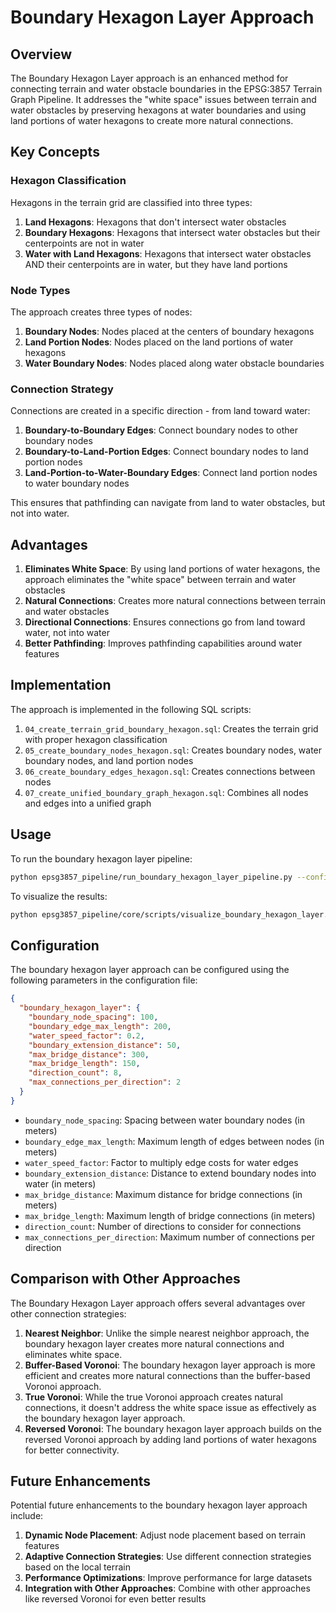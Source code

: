 # Boundary Hexagon Layer Approach

## Overview

The Boundary Hexagon Layer approach is an enhanced method for connecting terrain and water obstacle boundaries in the EPSG:3857 Terrain Graph Pipeline. It addresses the "white space" issues between terrain and water obstacles by preserving hexagons at water boundaries and using land portions of water hexagons to create more natural connections.

## Key Concepts

### Hexagon Classification

Hexagons in the terrain grid are classified into three types:

1. **Land Hexagons**: Hexagons that don't intersect water obstacles
2. **Boundary Hexagons**: Hexagons that intersect water obstacles but their centerpoints are not in water
3. **Water with Land Hexagons**: Hexagons that intersect water obstacles AND their centerpoints are in water, but they have land portions

### Node Types

The approach creates three types of nodes:

1. **Boundary Nodes**: Nodes placed at the centers of boundary hexagons
2. **Land Portion Nodes**: Nodes placed on the land portions of water hexagons
3. **Water Boundary Nodes**: Nodes placed along water obstacle boundaries

### Connection Strategy

Connections are created in a specific direction - from land toward water:

1. **Boundary-to-Boundary Edges**: Connect boundary nodes to other boundary nodes
2. **Boundary-to-Land-Portion Edges**: Connect boundary nodes to land portion nodes
3. **Land-Portion-to-Water-Boundary Edges**: Connect land portion nodes to water boundary nodes

This ensures that pathfinding can navigate from land to water obstacles, but not into water.

## Advantages

1. **Eliminates White Space**: By using land portions of water hexagons, the approach eliminates the "white space" between terrain and water obstacles
2. **Natural Connections**: Creates more natural connections between terrain and water obstacles
3. **Directional Connections**: Ensures connections go from land toward water, not into water
4. **Better Pathfinding**: Improves pathfinding capabilities around water features

## Implementation

The approach is implemented in the following SQL scripts:

1. `04_create_terrain_grid_boundary_hexagon.sql`: Creates the terrain grid with proper hexagon classification
2. `05_create_boundary_nodes_hexagon.sql`: Creates boundary nodes, water boundary nodes, and land portion nodes
3. `06_create_boundary_edges_hexagon.sql`: Creates connections between nodes
4. `07_create_unified_boundary_graph_hexagon.sql`: Combines all nodes and edges into a unified graph

## Usage

To run the boundary hexagon layer pipeline:

```bash
python epsg3857_pipeline/run_boundary_hexagon_layer_pipeline.py --config epsg3857_pipeline/config/boundary_hexagon_layer_config.json --verbose
```

To visualize the results:

```bash
python epsg3857_pipeline/core/scripts/visualize_boundary_hexagon_layer.py --output-dir epsg3857_pipeline/visualizations
```

## Configuration

The boundary hexagon layer approach can be configured using the following parameters in the configuration file:

```json
{
  "boundary_hexagon_layer": {
    "boundary_node_spacing": 100,
    "boundary_edge_max_length": 200,
    "water_speed_factor": 0.2,
    "boundary_extension_distance": 50,
    "max_bridge_distance": 300,
    "max_bridge_length": 150,
    "direction_count": 8,
    "max_connections_per_direction": 2
  }
}
```

- `boundary_node_spacing`: Spacing between water boundary nodes (in meters)
- `boundary_edge_max_length`: Maximum length of edges between nodes (in meters)
- `water_speed_factor`: Factor to multiply edge costs for water edges
- `boundary_extension_distance`: Distance to extend boundary nodes into water (in meters)
- `max_bridge_distance`: Maximum distance for bridge connections (in meters)
- `max_bridge_length`: Maximum length of bridge connections (in meters)
- `direction_count`: Number of directions to consider for connections
- `max_connections_per_direction`: Maximum number of connections per direction

## Comparison with Other Approaches

The Boundary Hexagon Layer approach offers several advantages over other connection strategies:

1. **Nearest Neighbor**: Unlike the simple nearest neighbor approach, the boundary hexagon layer creates more natural connections and eliminates white space.
2. **Buffer-Based Voronoi**: The boundary hexagon layer approach is more efficient and creates more natural connections than the buffer-based Voronoi approach.
3. **True Voronoi**: While the true Voronoi approach creates natural connections, it doesn't address the white space issue as effectively as the boundary hexagon layer approach.
4. **Reversed Voronoi**: The boundary hexagon layer approach builds on the reversed Voronoi approach by adding land portions of water hexagons for better connectivity.

## Future Enhancements

Potential future enhancements to the boundary hexagon layer approach include:

1. **Dynamic Node Placement**: Adjust node placement based on terrain features
2. **Adaptive Connection Strategies**: Use different connection strategies based on the local terrain
3. **Performance Optimizations**: Improve performance for large datasets
4. **Integration with Other Approaches**: Combine with other approaches like reversed Voronoi for even better results
